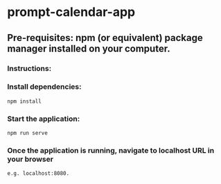 # prompt-calendar-app

## Pre-requisites: npm (or equivalent) package manager installed on your computer.

### Instructions:

### Install dependencies:

```
npm install
```

### Start the application:

```
npm run serve
```

### Once the application is running, navigate to localhost URL in your browser

```
e.g. localhost:8080.
```
